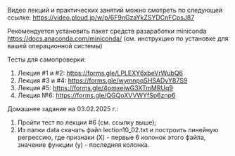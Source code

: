 
Видео лекций и практических занятий можно смотреть по следующей ссылке:
https://video.ploud.jp/w/p/6F9nGzaYkZSYDCnFCpsJ87


Рекомендуется установить пакет средств разаработки miniconda
https://docs.anaconda.com/miniconda/
(см. инструкцию по установке для вашей операционной системы)

Тесты для самопроверки:
1. Лекция #1 и #2: https://forms.gle/LPLEXY6xbeVrWubQ6
2. Лекция #3 и #4: https://forms.gle/wymnpqSHSADyY87S9
3. Лекция #5: https://forms.gle/4pmxeiwG3XTmMRUq9
4. Лекция №6: https://forms.gle/QGQoXVVWYfSp6znp6

Домашнее задание на 03.02.2025 г.:

1. Пройти тест по лекции #6 (см. ссылку выше);
2. Из папки data скачать файл lection10_02.txt и построить линейную регрессию, где признаки (X) - первые 6 колонок этого файла, значение функции (y) - последняя колонка.
